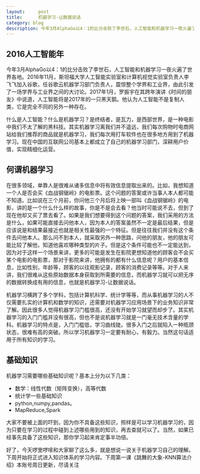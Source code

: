 ```yaml
---
layout:     post
title:      机器学习-让数据说话
category: blog
description: 今年3月AlphaGo以4：1的比分击败了李世石，人工智能和机器学习一夜火遍了世界各地。2016年11月，斯坦福大学人工智能实验室和计算机视觉实验室负责人李飞飞加入谷歌，任谷歌云机器学习部门负责人，震惊整个学界和工业界，由此引发了一场学界与工业界之间的大讨论。2017年1月，罗振宇在其跨年演讲《时间的朋友》中说道，人工智能将是2017年的一只黑天鹅。他认为人工智能不是复制人类，它是完全不同的另外一种存在。
---
```

## 2016人工智能年

今年3月AlphaGo以4：1的比分击败了李世石，人工智能和机器学习一夜火遍了世界各地。2016年11月，斯坦福大学人工智能实验室和计算机视觉实验室负责人李飞飞加入谷歌，任谷歌云机器学习部门负责人，震惊整个学界和工业界，由此引发了一场学界与工业界之间的大讨论。2017年1月，罗振宇在其跨年演讲《时间的朋友》中说道，人工智能将是2017年的一只黑天鹅。他认为人工智能不是复制人类，它是完全不同的另外一种存在。

什么是人工智能？什么是机器学习？是终结者，是瓦力，是西部世界，是一种电影中我们不太了解的黑科技。其实机器学习离我们并不遥远，我们每次购物时电商网站给我们推荐的商品就是机器学习，我们每次用打车软件也在很多地方用到了机器学习。现在中国的互联网公司基本上都成立了自己的机器学习部门，深耕用户价值，实现精细化运营。

## 何谓机器学习

在很多领域，单靠人是很难从诸多信息中将有效信息提取出来的。比如，我想知道一个人是否会买《血战钢锯岭》的电影票。这个问题的答案或许当事人本人都可能不知道。比如说在三个月前，你问他三个月后将上映一部叫《血战钢锯岭》的电影，讲的是一个什么什么样的故事，你是不是会去看？他当时可能说不去，但到了现在他却又买了票去看了。如果是我们想要得到这个问题的答案，我们采用的方法是什么，如果可能直接去问他本人，因为本人的答案虽然不一定是最后结果，但是应该说是和结果最接近也就是相关性最强的一个特征。但是往往我们并没有这个条件去问他本人。那么问不到本人，就采取另外一种思路，问他的朋友，他的朋友可能比较了解他，知道他喜欢哪种类型的片子。但是这个条件可能也不一定能达到，因为对于这样一个场景来讲，更多的可能是发生在影院更想知道他的顾客会不会买某个电影的电影票，那对于影院来讲，他拥有的都有什么信息呢？用户的基本信息，比如性别，年龄等，顾客的以往观影记录，顾客的消费记录等等。对于人来讲，我们很难从这些原始数据本身获取到所需要的信息，而机器学习就可以把无序的数据转换成有用的信息，也就是机器学习-让数据说话。

机器学习横跨了多个学科，包括计算机科学、统计学等等，而从事机器学习的人不仅需要扎实的计算机和数学的知识，还需要对机器学习应用场景下的业务知识非常了解。因此很多人觉得机器学习门槛很高，还没有开始学习就望而却步了。其实机器学习的入门门槛并没有很高，但也不是说机器学习就是一门毫无技术含量的学科。机器学习的特点是，入门门槛低，学习曲线陡。很多入门之后就陷入一种瓶颈状态，很难有高的突破。所以学习机器学习一定要有耐心，有毅力。当然这句话适用于所有知识的学习。

## 基础知识

机器学习需要哪些基础知识呢？基本上分为以下几类：

* 数学：线性代数（矩阵变换），高等代数
* 统计学一些基础知识
* python,numpy,pandas。
* MapReduce,Spark

大家不要被上面的吓到，因为你不具备这些知识，照样是可以学习机器学习的，因为只要在学习的过程中碰到上述哪些用到的知识，再去查就可以了。当然，如果已经事先具备了这些知识，那你学习起来肯定事半功倍。

好了，今天啰里啰嗦和大家聊了这么多，就是想说一说关于机器学习自己的理解。下周开始将正式进入知识体系的学习内容。下周第一课《跳舞的大象-KNN算法介绍》本账号周日更新，尽请关注

